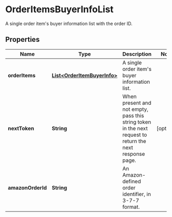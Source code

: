 

# OrderItemsBuyerInfoList

A single order item's buyer information list with the order ID.

## Properties

Name | Type | Description | Notes
------------ | ------------- | ------------- | -------------
**orderItems** | [**List&lt;OrderItemBuyerInfo&gt;**](OrderItemBuyerInfo.md) | A single order item&#39;s buyer information list. | 
**nextToken** | **String** | When present and not empty, pass this string token in the next request to return the next response page. |  [optional]
**amazonOrderId** | **String** | An Amazon-defined order identifier, in 3-7-7 format. | 



